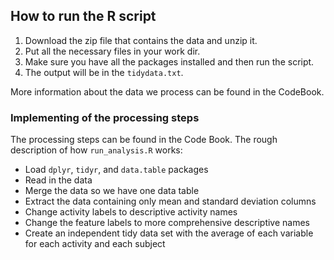<!-- # --- -->
<!-- # title: "README" -->
<!-- # author: "Alex Ivanova" -->
<!-- # date: "5/18/2020" -->
<!-- # output: html_document -->
<!-- # --- -->
## How to run the R script

1. Download the zip file that contains the data and unzip it.
2. Put all the necessary files in your work dir.
3. Make sure you have all the packages installed and then run the script.
4. The output will be in the `tidydata.txt`.

More information about the data we process can be found in the CodeBook.

### Implementing of the processing steps

The processing steps can be found in the Code Book.
The rough description of how `run_analysis.R` works:

* Load `dplyr`, `tidyr`, and `data.table` packages
* Read in the data
* Merge the data so we have one data table
* Extract the data containing only mean and standard deviation columns
* Change activity labels to descriptive activity names
* Change the feature labels to more comprehensive descriptive names
* Create an independent tidy data set with the average of each variable for each activity and each subject

